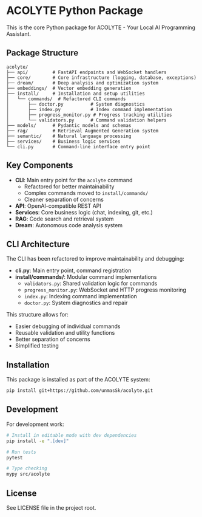 # ACOLYTE Python Package

This is the core Python package for ACOLYTE - Your Local AI Programming Assistant.

## Package Structure

```
acolyte/
├── api/         # FastAPI endpoints and WebSocket handlers
├── core/        # Core infrastructure (logging, database, exceptions)
├── dream/       # Deep analysis and optimization system
├── embeddings/  # Vector embedding generation
├── install/     # Installation and setup utilities
│   └── commands/  # Refactored CLI commands
│       ├── doctor.py          # System diagnostics
│       ├── index.py           # Index command implementation
│       ├── progress_monitor.py # Progress tracking utilities
│       └── validators.py      # Command validation helpers
├── models/      # Pydantic models and schemas
├── rag/         # Retrieval Augmented Generation system
├── semantic/    # Natural language processing
├── services/    # Business logic services
└── cli.py       # Command-line interface entry point
```

## Key Components

- **CLI**: Main entry point for the `acolyte` command
  - Refactored for better maintainability
  - Complex commands moved to `install/commands/`
  - Cleaner separation of concerns
- **API**: OpenAI-compatible REST API
- **Services**: Core business logic (chat, indexing, git, etc.)
- **RAG**: Code search and retrieval system
- **Dream**: Autonomous code analysis system

## CLI Architecture

The CLI has been refactored to improve maintainability and debugging:

- **cli.py**: Main entry point, command registration
- **install/commands/**: Modular command implementations
  - `validators.py`: Shared validation logic for commands
  - `progress_monitor.py`: WebSocket and HTTP progress monitoring
  - `index.py`: Indexing command implementation
  - `doctor.py`: System diagnostics and repair

This structure allows for:
- Easier debugging of individual commands
- Reusable validation and utility functions
- Better separation of concerns
- Simplified testing

## Installation

This package is installed as part of the ACOLYTE system:

```bash
pip install git+https://github.com/unmasSk/acolyte.git
```

## Development

For development work:

```bash
# Install in editable mode with dev dependencies
pip install -e ".[dev]"

# Run tests
pytest

# Type checking
mypy src/acolyte
```

## License

See LICENSE file in the project root.
